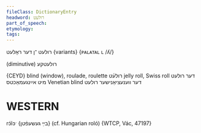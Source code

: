 ```yaml
---
fileClass: DictionaryEntry
headword: רולעט
part_of_speech: 
etymology: 
tags: 
---
```

רולעט
־ן
דער
ראָלעט {variants}
{ᴘᴀʟᴀᴛᴀʟ ʟ /ʎ/}

(diminutive)
רולעטקע

{CEYD}
blind (window), roulade, roulette רולע֜ט
jelly roll, Swiss roll דער רולעט מיט אײַנגעמאַכטס
Venetian blind דער ווענעציאַנישער רולעט

WESTERN
========

rɔ́lɔˑ {בײַ געשעפֿטן} (cf. Hungarian roló) {WTCP, Vác, 47197}
